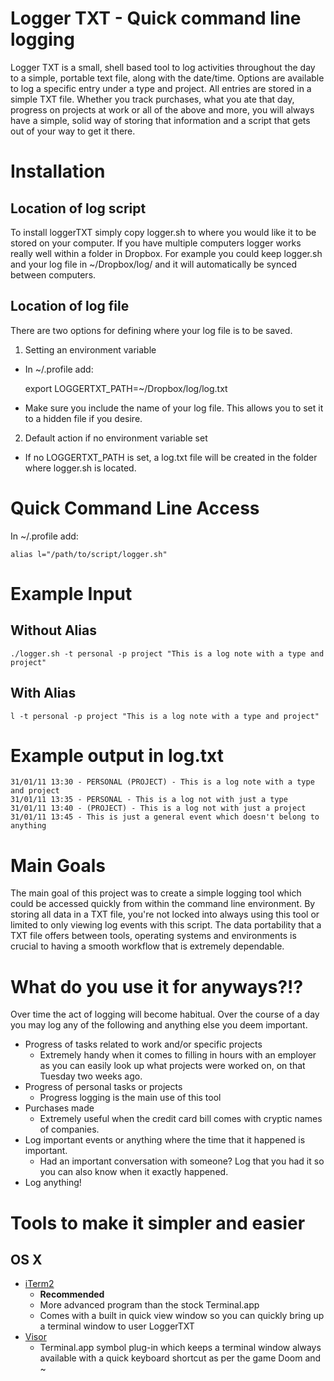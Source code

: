 Logger TXT - Quick command line logging
=======================================

Logger TXT is a small, shell based tool to log activities throughout the day to a simple, portable text file, along with the date/time. Options are available to log a specific entry under a type and project. All entries are stored in a simple TXT file. Whether you track purchases, what you ate that day, progress on projects at work or all of the above and more, you will always have a simple, solid way of storing that information and a script that gets out of your way to get it there.

Installation
============

Location of log script
----------------------

To install loggerTXT simply copy logger.sh to where you would like it to be stored on your computer. If you have multiple computers logger works really well within a folder in Dropbox. For example you could keep logger.sh and your log file in ~/Dropbox/log/ and it will automatically be synced between computers.

Location of log file
--------------------

There are two options for defining where your log file is to be saved.

1) Setting an environment variable

  - In ~/.profile add:

    export LOGGERTXT\_PATH=~/Dropbox/log/log.txt

  - Make sure you include the name of your log file. This allows you to set it to a hidden file if you desire.

2) Default action if no environment variable set

  - If no LOGGERTXT\_PATH is set, a log.txt file will be created in the folder where logger.sh is located.


Quick Command Line Access
=========================
In ~/.profile add:

    alias l="/path/to/script/logger.sh"

Example Input
=============

Without Alias
-------------

    ./logger.sh -t personal -p project "This is a log note with a type and project"

With Alias
----------

    l -t personal -p project "This is a log note with a type and project"

Example output in log.txt
=========================

    31/01/11 13:30 - PERSONAL (PROJECT) - This is a log note with a type and project
    31/01/11 13:35 - PERSONAL - This is a log not with just a type
    31/01/11 13:40 - (PROJECT) - This is a log not with just a project
    31/01/11 13:45 - This is just a general event which doesn't belong to anything

Main Goals
==========

The main goal of this project was to create a simple logging tool which could be accessed quickly from within the command line environment. By storing all data in a TXT file, you're not locked into always using this tool or limited to only viewing log events with this script. The data portability that a TXT file offers between tools, operating systems and environments is crucial to having a smooth workflow that is extremely dependable.

What do you use it for anyways?!?
=================================

Over time the act of logging will become habitual. Over the course of a day you may log any of the following and anything else you deem important.

- Progress of tasks related to work and/or specific projects
  - Extremely handy when it comes to filling in hours with an employer as you can easily look up what projects were worked on, on that Tuesday two weeks ago.
- Progress of personal tasks or projects
  - Progress logging is the main use of this tool
- Purchases made
  - Extremely useful when the credit card bill comes with cryptic names of companies.
- Log important events or anything where the time that it happened is important.
  - Had an important conversation with someone? Log that you had it so you can also know when it exactly happened.
- Log anything!

Tools to make it simpler and easier
===================================

OS X
----

- [iTerm2](http://www.iterm2.com/)
  - **Recommended**
  - More advanced program than the stock Terminal.app
  - Comes with a built in quick view window so you can quickly bring up a terminal window to user LoggerTXT
- [Visor](http://visor.binaryage.com/)
  - Terminal.app symbol plug-in which keeps a terminal window always available with a quick keyboard shortcut as per the game Doom and ~
